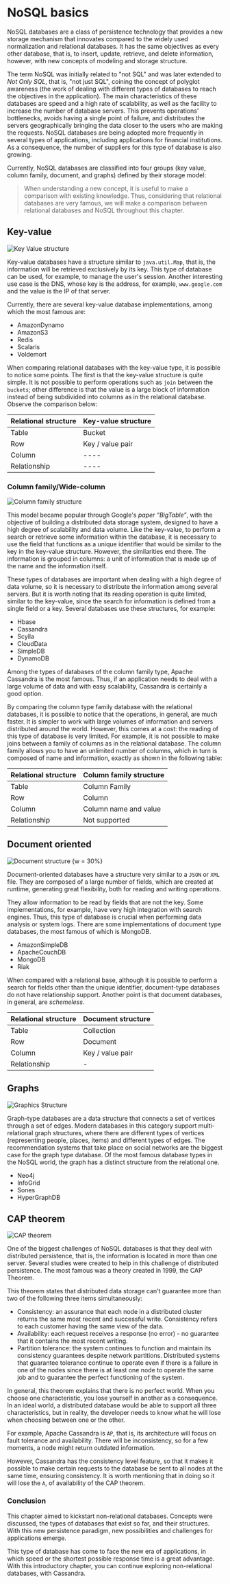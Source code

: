 # NoSQL basics

NoSQL databases are a class of persistence technology that provides a new storage mechanism that innovates compared to the widely used normalization and relational databases. It has the same objectives as every other database, that is, to insert, update, retrieve, and delete information, however, with new concepts of modeling and storage structure.

The term NoSQL was initially related to "not SQL" and was later extended to *Not Only SQL*, that is, "not just SQL", coining the concept of polyglot awareness (the work of dealing with different types of databases to reach the objectives in the application). The main characteristics of these databases are speed and a high rate of scalability, as well as the facility to increase the number of database servers. This prevents operations' bottlenecks, avoids having a single point of failure, and distributes the servers geographically bringing the data closer to the users who are making the requests. NoSQL databases are being adopted more frequently in several types of applications, including applications for financial institutions. As a consequence, the number of suppliers for this type of database is also growing.


Currently, NoSQL databases are classified into four groups (key value, column family, document, and graphs) defined by their storage model:

> When understanding a new concept, it is useful to make a comparison with existing knowledge. Thus, considering that relational databases are very famous, we will make a comparison between relational databases and NoSQL throughout this chapter.


## Key-value


![Key Value structure](imagens/key-value.png)

Key-value databases have a structure similar to `java.util.Map`, that is, the information will be retrieved exclusively by its key. This type of database can be used, for example, to manage the user's session. Another interesting use case is the DNS, whose key is the address, for example, `www.google.com` and the value is the IP of that server.

Currently, there are several key-value database implementations, among which the most famous are:

* AmazonDynamo
* AmazonS3
* Redis
* Scalaris
* Voldemort

When comparing relational databases with the key-value type, it is possible to notice some points. The first is that the key-value structure is quite simple. It is not possible to perform operations such as `join` between the `buckets`; other difference is that the value is a large block of information instead of being subdivided into columns as in the relational database. Observe the comparison below:

| Relational structure | Key-value structure |
| -------------------- | ------------------- |
| Table                | Bucket              |
| Row                  | Key / value pair    |
| Column               | ----                |
| Relationship         | ----                |

### Column family/Wide-column

![Column family structure](imagens/column.png)


This model became popular through Google's *paper “BigTable”*, with the objective of building a distributed data storage system, designed to have a high degree of scalability and data volume. Like the key-value, to perform a search or retrieve some information within the database, it is necessary to use the field that functions as a unique identifier that would be similar to the key in the key-value structure. However, the similarities end there. The information is grouped in columns: a unit of information that is made up of the name and the information itself.

These types of databases are important when dealing with a high degree of data volume, so it is necessary to distribute the information among several servers. But it is worth noting that its reading operation is quite limited, similar to the key-value, since the search for information is defined from a single field or a key. Several databases use these structures, for example:

* Hbase
* Cassandra
* Scylla
* CloudData
* SimpleDB
* DynamoDB

Among the types of databases of the column family type, Apache Cassandra is the most famous. Thus, if an application needs to deal with a large volume of data and with easy scalability, Cassandra is certainly a good option.


By comparing the column type family database with the relational databases, it is possible to notice that the operations, in general, are much faster. It is simpler to work with large volumes of information and servers distributed around the world. However, this comes at a cost: the reading of this type of database is very limited. For example, it is not possible to make joins between a family of columns as in the relational database. The column family allows you to have an unlimited number of columns, which in turn is composed of name and information, exactly as shown in the following table:

| Relational structure | Column family structure |
| -------------------- | ----------------------- |
| Table                | Column Family           |
| Row                  | Column                  |
| Column               | Column name and value   |
| Relationship         | Not supported           |


## Document oriented


![Document structure {w = 30%}](imagens/document.png)

Document-oriented databases have a structure very similar to a `JSON` or `XML` file. They are composed of a large number of fields, which are created at runtime, generating great flexibility, both for reading and writing operations.

They allow information to be read by fields that are not the key. Some implementations, for example, have  very high integration with search engines. Thus, this type of database is crucial when performing data analysis or system logs. There are some implementations of document type databases, the most famous of which is MongoDB.

* AmazonSimpleDB
* ApacheCouchDB
* MongoDB
* Riak


When compared with a relational base, although it is possible to perform a search for fields other than the unique identifier, document-type databases do not have relationship support. Another point is that document databases, in general, are *schemeless*.

| Relational structure | Document structure |
| -------------------- | ------------------ |
| Table                | Collection         |
| Row                  | Document           |
| Column               | Key / value pair   |
| Relationship         | -                  |


## Graphs


![Graphics Structure](imagens/graph.png)

Graph-type databases are a data structure that connects a set of vertices through a set of edges. Modern databases in this category support multi-relational graph structures, where there are different types of vertices (representing people, places, items) and different types of edges. The recommendation systems that take place on social networks are the biggest case for the graph type database. Of the most famous database types in the NoSQL world, the graph has a distinct structure from the relational one.


* Neo4j
* InfoGrid
* Sones
* HyperGraphDB


## CAP theorem

![CAP theorem](imagens/cap.png)

One of the biggest challenges of NoSQL databases is that they deal with distributed persistence, that is, the information is located in more than one server. Several studies were created to help in this challenge of distributed persistence. The most famous was a theory created in 1999, the CAP Theorem.

This theorem states that distributed data storage can’t guarantee more than two of the following three  items simultaneously:

* Consistency: an assurance that each node in a distributed cluster returns the same most recent and successful write. Consistency refers to each customer having the same view of the data.
* Availability: each request receives a response (no error) - no guarantee that it contains the most recent writing.
* Partition tolerance: the system continues to function and maintain its consistency guarantees despite network partitions. Distributed systems that guarantee tolerance continue to operate even if there is a failure in one of the nodes since there is at least one node to operate the same job and to guarantee the perfect functioning of the system.

In general, this theorem explains that there is no perfect world. When you choose one characteristic, you lose yourself in another as a consequence. In an ideal world, a distributed database would be able to support all three characteristics, but in reality, the developer needs to know what he will lose when choosing between one or the other.

For example, Apache Cassandra is `AP`, that is, its architecture will focus on fault tolerance and availability. There will be inconsistency, so for a few moments, a node might return outdated information.

However, Cassandra has the consistency level feature, so that it makes it possible to make certain requests to the database be sent to all nodes at the same time, ensuring consistency. It is worth mentioning that in doing so it will lose the `A`, of availability of the CAP theorem.

### Conclusion

This chapter aimed to kickstart non-relational databases. Concepts were discussed, the types of databases that exist so far, and their structures. With this new persistence paradigm, new possibilities and challenges for applications emerge.

This type of database has come to face the new era of applications, in which speed or the shortest possible response time is a great advantage. With this introductory chapter, you can continue exploring non-relational databases, with Cassandra.